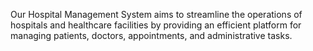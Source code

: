 Our Hospital Management System aims to streamline the operations of hospitals and healthcare facilities by providing an efficient platform for managing patients, doctors, appointments, and administrative tasks.
